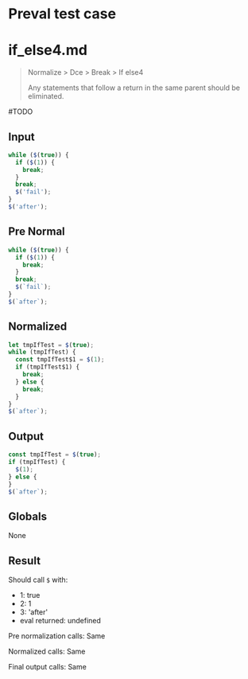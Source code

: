# Preval test case

# if_else4.md

> Normalize > Dce > Break > If else4
>
> Any statements that follow a return in the same parent should be eliminated.

#TODO

## Input

`````js filename=intro
while ($(true)) {
  if ($(1)) {
    break;
  }
  break;
  $('fail');
}
$('after');
`````

## Pre Normal

`````js filename=intro
while ($(true)) {
  if ($(1)) {
    break;
  }
  break;
  $(`fail`);
}
$(`after`);
`````

## Normalized

`````js filename=intro
let tmpIfTest = $(true);
while (tmpIfTest) {
  const tmpIfTest$1 = $(1);
  if (tmpIfTest$1) {
    break;
  } else {
    break;
  }
}
$(`after`);
`````

## Output

`````js filename=intro
const tmpIfTest = $(true);
if (tmpIfTest) {
  $(1);
} else {
}
$(`after`);
`````

## Globals

None

## Result

Should call `$` with:
 - 1: true
 - 2: 1
 - 3: 'after'
 - eval returned: undefined

Pre normalization calls: Same

Normalized calls: Same

Final output calls: Same
